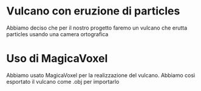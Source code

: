 # Vulcano con eruzione di particles
Abbiamo deciso che per il nostro progetto faremo un vulcano che erutta particles usando una camera ortografica

# Uso di MagicaVoxel
Abbiamo usato MagicaVoxel per la realizzazione del vulcano. Abbiamo così esportato il vulcano come .obj per importarlo
